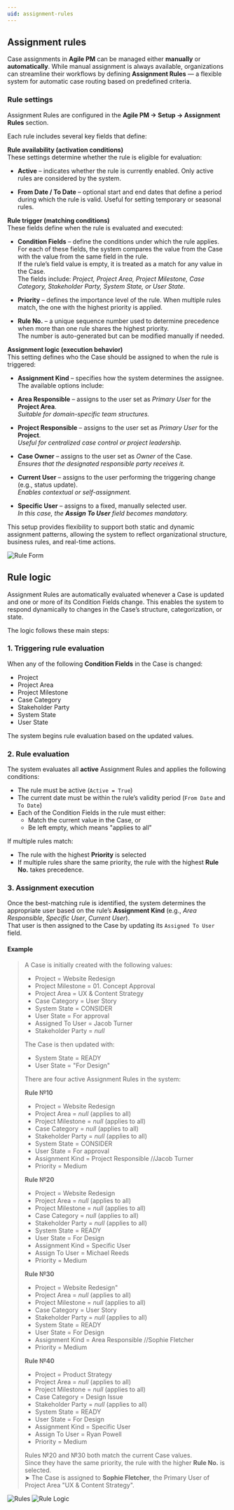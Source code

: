 ```yaml
---
uid: assignment-rules
---
```


## Assignment rules

Case assignments in **Agile PM** can be managed either **manually** or **automatically**. While manual assignment is always available, organizations can streamline their workflows by defining **Assignment Rules** — a flexible system for automatic case routing based on predefined criteria.


### Rule settings

Assignment Rules are configured in the **Agile PM → Setup → Assignment Rules** section.  

Each rule includes several key fields that define:

**Rule availability (activation conditions)** <br>
These settings determine whether the rule is eligible for evaluation:

- **Active** – indicates whether the rule is currently enabled. Only active rules are considered by the system.

- **From Date / To Date** – optional start and end dates that define a period during which the rule is valid. Useful for setting temporary or seasonal rules.


**Rule trigger (matching conditions)** <br>
These fields define when the rule is evaluated and executed:

- **Condition Fields** – define the conditions under which the rule applies.  
  For each of these fields, the system compares the value from the Case with the value from the same field in the rule.  
  If the rule’s field value is empty, it is treated as a match for any value in the Case.  
  The fields include: *Project, Project Area, Project Milestone, Case Category, Stakeholder Party, System State, or User State.*

- **Priority** – defines the importance level of the rule. When multiple rules match, the one with the highest priority is applied.

- **Rule No.** – a unique sequence number used to determine precedence when more than one rule shares the highest priority.  
  The number is auto-generated but can be modified manually if needed.


**Assignment logic (execution behavior)** <br>
This setting defines who the Case should be assigned to when the rule is triggered:

  - **Assignment Kind** – specifies how the system determines the assignee. The available options include:

  - **Area Responsible** – assigns to the user set as *Primary User* for the **Project Area**.  
    *Suitable for domain-specific team structures.*

  - **Project Responsible** – assigns to the user set as *Primary User* for the **Project**.  
    *Useful for centralized case control or project leadership.*

  - **Case Owner** – assigns to the user set as *Owner* of the Case.  
    *Ensures that the designated responsible party receives it.*

  - **Current User** – assigns to the user performing the triggering change (e.g., status update).  
    *Enables contextual or self-assignment.*

  - **Specific User** – assigns to a fixed, manually selected user.  
    *In this case, the **Assign To User** field becomes mandatory.*

This setup provides flexibility to support both static and dynamic assignment patterns, allowing the system to reflect organizational structure, business rules, and real-time actions.

![Rule Form](pictures/rule-form.png)


## Rule logic

Assignment Rules are automatically evaluated whenever a Case is updated and one or more of its Condition Fields change. This enables the system to respond dynamically to changes in the Case’s structure, categorization, or state.

The logic follows these main steps:

### 1. Triggering rule evaluation

When any of the following **Condition Fields** in the Case is changed:
- Project
- Project Area
- Project Milestone
- Case Category
- Stakeholder Party
- System State
- User State

The system begins rule evaluation based on the updated values.

### 2. Rule evaluation

The system evaluates all **active** Assignment Rules and applies the following conditions:
- The rule must be active (`Active = True`)
- The current date must be within the rule’s validity period (`From Date` and `To Date`)
- Each of the Condition Fields in the rule must either:
  - Match the current value in the Case, or
  - Be left empty, which means "applies to all"

If multiple rules match:
- The rule with the highest **Priority** is selected
- If multiple rules share the same priority, the rule with the highest **Rule No.** takes precedence.

### 3. Assignment execution

Once the best-matching rule is identified, the system determines the appropriate user based on the rule’s **Assignment Kind** (e.g., *Area Responsible*, *Specific User*, *Current User*).  
That user is then assigned to the Case by updating its `Assigned To User` field.

#### Example

> A Case is initially created with the following values:  
> - Project = Website Redesign
> - Project Milestone = 01. Concept Approval
> - Project Area = UX & Content Strategy
> - Case Category = User Story  
> - System State = CONSIDER
> - User State = For approval
> - Assigned To User = Jacob Turner
> - Stakeholder Party = *null*
>
> The Case is then updated with: 
> - System State = READY
> - User State = "For Design"
>
> There are four active Assignment Rules in the system:
>
> **Rule №10**  
> - Project = Website Redesign
> - Project Area = *null* (applies to all) 
> - Project Milestone = *null* (applies to all) 
> - Case Category = *null* (applies to all) 
> - Stakeholder Party = *null* (applies to all) 
> - System State = CONSIDER
> - User State = For approval
> - Assignment Kind = Project Responsible //Jacob Turner
> - Priority = Medium
>
>  **Rule №20**  
> - Project = Website Redesign
> - Project Area = *null* (applies to all) 
> - Project Milestone = *null* (applies to all) 
> - Case Category = *null* (applies to all) 
> - Stakeholder Party = *null* (applies to all) 
> - System State = READY
> - User State = For Design
> - Assignment Kind = Specific User
> - Assign To User = Michael Reeds
> - Priority = Medium
>
>  **Rule №30**  
> - Project = Website Redesign"
> - Project Area = *null* (applies to all) 
> - Project Milestone = *null* (applies to all) 
> - Case Category = User Story 
> - Stakeholder Party = *null* (applies to all) 
> - System State = READY
> - User State = For Design
> - Assignment Kind = Area Responsible //Sophie Fletcher
> - Priority = Medium
>
> **Rule №40**  
> - Project = Product Strategy
> - Project Area = *null* (applies to all) 
> - Project Milestone = *null* (applies to all) 
> - Case Category = Design Issue 
> - Stakeholder Party = *null* (applies to all) 
> - System State = READY
> - User State = For Design
> - Assignment Kind = Specific User
> - Assign To User = Ryan Powell
> - Priority = Medium
>
> Rules №20 and №30 both match the current Case values.  
> Since they have the same priority, the rule with the higher **Rule No.** is selected.  
> ➤ The Case is assigned to **Sophie Fletcher**, the Primary User of Project Area "UX & Content Strategy".

![Rules](pictures/rules.png)
![Rule Logic](pictures/rule-logic.png)
